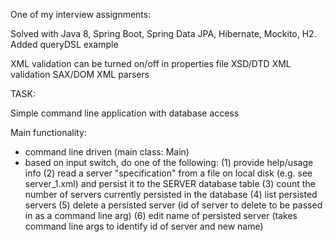 One of my interview assignments:

Solved with  Java 8, Spring Boot, Spring Data JPA, Hibernate, Mockito, H2.
Added queryDSL example

XML validation  can be turned on/off in properties file
XSD/DTD XML validation
SAX/DOM XML parsers

TASK:

Simple command line application with database access

Main functionality:
- command line driven (main class:  Main)
- based on input switch, do one of the following:
(1) provide help/usage info
(2) read a server "specification" from a file on local disk (e.g. see server_1.xml) and persist it to the SERVER database table
(3) count the number of servers currently persisted in the database
(4) list persisted servers
(5) delete a persisted server (id of server to delete to be passed in as a command line arg)
(6) edit name of persisted server (takes command line args to identify id of server and new name)


